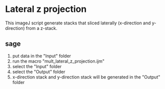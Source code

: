 # Lateral z projection

This imageJ script generate stacks that sliced laterally (x-direction and y-direction) from a z-stack. 





## sage

1. put data in the "Input" folder
2. run the macro "mult_lateral_z_projection.ijm"
3. select the "Input" folder
4. select the "Output" folder
5. x-direction stack and y-direction stack will be generated in the "Output" folder
